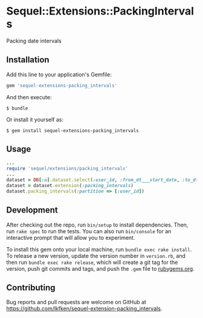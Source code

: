 # Sequel::Extensions::PackingIntervals

Packing date intervals

## Installation

Add this line to your application's Gemfile:

```ruby
gem 'sequel-extensions-packing_intervals'
```

And then execute:

    $ bundle

Or install it yourself as:

    $ gem install sequel-extensions-packing_intervals

## Usage
```ruby
...
require 'sequel/extensions/packing_intervals'
...
dataset = DB[:a].dataset.select(:user_id, :from_dt___start_date, :to_dt___end_date).from_self  # dataset is expected to have [start_date] and [end_date]
dataset = dataset.extension(:packing_intervals)
dataset.packing_intervals(:partition => [:user_id])

```


## Development

After checking out the repo, run `bin/setup` to install dependencies. Then, run `rake spec` to run the tests. You can also run `bin/console` for an interactive prompt that will allow you to experiment.

To install this gem onto your local machine, run `bundle exec rake install`. To release a new version, update the version number in `version.rb`, and then run `bundle exec rake release`, which will create a git tag for the version, push git commits and tags, and push the `.gem` file to [rubygems.org](https://rubygems.org).

## Contributing

Bug reports and pull requests are welcome on GitHub at https://github.com/lkfken/sequel-extension-packing_intervals.
